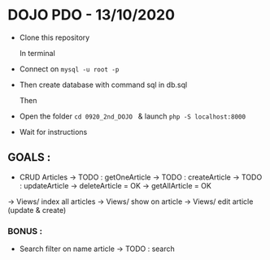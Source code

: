 # DOJO PDO - 13/10/2020 

- Clone this repository
  
  In terminal
- Connect on `mysql -u root -p`
- Then create database with command sql in db.sql
  
  Then
- Open the folder `cd 0920_2nd_DOJO ` & launch `php -S localhost:8000`
- Wait for instructions

## GOALS :
- CRUD Articles
-> TODO : getOneArticle
-> TODO : createArticle
-> TODO : updateArticle
-> deleteArticle = OK
-> getAllArticle = OK

-> Views/ index all articles
-> Views/ show on article 
-> Views/ edit article (update & create)

### BONUS :
- Search filter on name article -> TODO : search

  